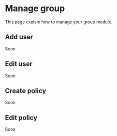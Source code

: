 # Manage group

This page explain how to manage your group module.

## Add user
Soon

## Edit user
Soon

## Create policy
Soon

## Edit policy
Soon